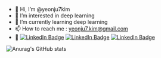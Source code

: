 - 👋 Hi, I’m @yeonju7kim
- 👀 I’m interested in deep learning
- 🌱 I’m currently learning deep learning
- 📫 How to reach me : yeonju7.kim@gmail.com
- 💞️ [![LinkedIn Badge](https://img.shields.io/badge/CV-pink?style=flat&link=https://sites.google.com/view/yeonju7kim/home/)](https://sites.google.com/view/yeonju7kim/home/) [![LinkedIn Badge](http://img.shields.io/badge/-Velog-20C997?style=flat&logo=Velog&link=https://yeonju7kim.github.io/)](https://velog.io/@yeonju7kim/)  [![LinkedIn Badge](http://img.shields.io/badge/-LinkedIn-0072b1?style=flat&logo=linkedin&link=https://www.linkedin.com/in/kim-yeonju-37a13b22a/)](https://www.linkedin.com/in/kim-yeonju-37a13b22a/)

<!---
yeonju7kim/yeonju7kim is a ✨ special ✨ repository because its `README.md` (this file) appears on your GitHub profile.
You can click the Preview link to take a look at your changes.
--->

![Anurag's GitHub stats](https://github-readme-stats.vercel.app/api?username=yeonju7kim&show_icons=true&theme=radical)

<!---
[![Velog Badge](http://img.shields.io/badge/-Velog-20c997?style=flat&link=본인주소)](본인주소)
--->

